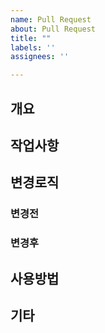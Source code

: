 ```yaml
---
name: Pull Request
about: Pull Request
title: ""
labels: ''
assignees: ''

---
```


## 개요

## 작업사항

## 변경로직
### 변경전

### 변경후

## 사용방법

## 기타
